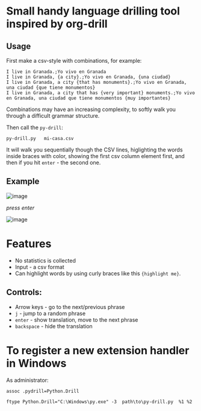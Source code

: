 # Small handy language drilling tool inspired by org-drill

## Usage

First make a csv-style with combinations, for example:
```csv
I live in Granada.;Yo vivo en Granada
I live in Granada, {a city}.;Yo vivo en Granada, {una ciudad}
I live in Granada, a city {that has monuments}.;Yo vivo en Granada, una ciudad {que tiene monumentos}
I live in Granada, a city that has {very important} monuments.;Yo vivo en Granada, una ciudad que tiene monumentos {muy importantes}
```

Combinations may have an increasing complexity, to softly walk you through a difficult grammar structure.

Then call the `py-drill`:
```batch
py-drill.py   mi-casa.csv
```

It will walk you sequentially though the CSV lines, higlighting the words inside braces with color, showing the first csv column element first, and then if you hit `enter` - the second one.

## Example
![image](https://github.com/kkdd-ddkk/py-drill/assets/58269091/482f19e9-42ac-474e-a735-71db3ef42e3c)

*press enter*

![image](https://github.com/kkdd-ddkk/py-drill/assets/58269091/855acd55-6963-463b-8731-e623f6a9032f)


# Features

- No statistics is collected
- Input - a csv format
- Сan highlight words by using curly braces like this `{highlight me}`.




## Controls:
- Arrow keys - go to the next/previous phrase
- `j` - jump to a random phrase
- `enter` - show translation, move to the next phrase
- `backspace` - hide the translation





# To register a new extension handler in Windows

As administrator:
```batch
assoc .pydrill=Python.Drill

ftype Python.Drill="C:\Windows\py.exe" -3  path\to\py-drill.py  %1 %2
```
